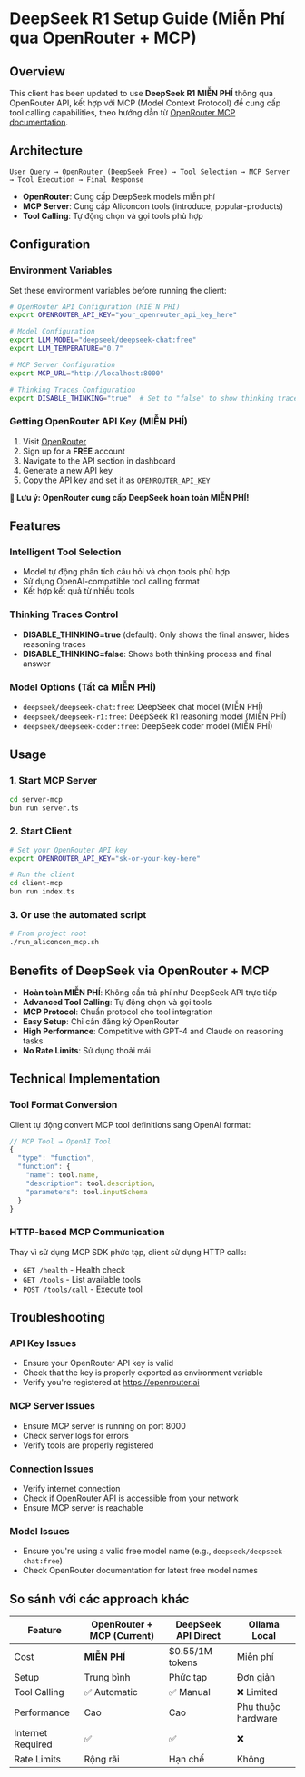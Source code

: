 # DeepSeek R1 Setup Guide (Miễn Phí qua OpenRouter + MCP)

## Overview

This client has been updated to use **DeepSeek R1 MIỄN PHÍ** thông qua OpenRouter API, kết hợp với MCP (Model Context Protocol) để cung cấp tool calling capabilities, theo hướng dẫn từ [OpenRouter MCP documentation](https://openrouter.ai/docs/use-cases/mcp-servers).

## Architecture

```
User Query → OpenRouter (DeepSeek Free) → Tool Selection → MCP Server → Tool Execution → Final Response
```

-   **OpenRouter**: Cung cấp DeepSeek models miễn phí
-   **MCP Server**: Cung cấp Aliconcon tools (introduce, popular-products)
-   **Tool Calling**: Tự động chọn và gọi tools phù hợp

## Configuration

### Environment Variables

Set these environment variables before running the client:

```bash
# OpenRouter API Configuration (MIỄN PHÍ)
export OPENROUTER_API_KEY="your_openrouter_api_key_here"

# Model Configuration
export LLM_MODEL="deepseek/deepseek-chat:free"
export LLM_TEMPERATURE="0.7"

# MCP Server Configuration
export MCP_URL="http://localhost:8000"

# Thinking Traces Configuration
export DISABLE_THINKING="true"  # Set to "false" to show thinking traces
```

### Getting OpenRouter API Key (MIỄN PHÍ)

1. Visit [OpenRouter](https://openrouter.ai)
2. Sign up for a **FREE** account
3. Navigate to the API section in dashboard
4. Generate a new API key
5. Copy the API key and set it as `OPENROUTER_API_KEY`

**🎉 Lưu ý: OpenRouter cung cấp DeepSeek hoàn toàn MIỄN PHÍ!**

## Features

### Intelligent Tool Selection

-   Model tự động phân tích câu hỏi và chọn tools phù hợp
-   Sử dụng OpenAI-compatible tool calling format
-   Kết hợp kết quả từ nhiều tools

### Thinking Traces Control

-   **DISABLE_THINKING=true** (default): Only shows the final answer, hides reasoning traces
-   **DISABLE_THINKING=false**: Shows both thinking process and final answer

### Model Options (Tất cả MIỄN PHÍ)

-   `deepseek/deepseek-chat:free`: DeepSeek chat model (MIỄN PHÍ)
-   `deepseek/deepseek-r1:free`: DeepSeek R1 reasoning model (MIỄN PHÍ)
-   `deepseek/deepseek-coder:free`: DeepSeek coder model (MIỄN PHÍ)

## Usage

### 1. Start MCP Server

```bash
cd server-mcp
bun run server.ts
```

### 2. Start Client

```bash
# Set your OpenRouter API key
export OPENROUTER_API_KEY="sk-or-your-key-here"

# Run the client
cd client-mcp
bun run index.ts
```

### 3. Or use the automated script

```bash
# From project root
./run_aliconcon_mcp.sh
```

## Benefits of DeepSeek via OpenRouter + MCP

-   **Hoàn toàn MIỄN PHÍ**: Không cần trả phí như DeepSeek API trực tiếp
-   **Advanced Tool Calling**: Tự động chọn và gọi tools
-   **MCP Protocol**: Chuẩn protocol cho tool integration
-   **Easy Setup**: Chỉ cần đăng ký OpenRouter
-   **High Performance**: Competitive with GPT-4 and Claude on reasoning tasks
-   **No Rate Limits**: Sử dụng thoải mái

## Technical Implementation

### Tool Format Conversion

Client tự động convert MCP tool definitions sang OpenAI format:

```typescript
// MCP Tool → OpenAI Tool
{
  "type": "function",
  "function": {
    "name": tool.name,
    "description": tool.description,
    "parameters": tool.inputSchema
  }
}
```

### HTTP-based MCP Communication

Thay vì sử dụng MCP SDK phức tạp, client sử dụng HTTP calls:

-   `GET /health` - Health check
-   `GET /tools` - List available tools
-   `POST /tools/call` - Execute tool

## Troubleshooting

### API Key Issues

-   Ensure your OpenRouter API key is valid
-   Check that the key is properly exported as environment variable
-   Verify you're registered at https://openrouter.ai

### MCP Server Issues

-   Ensure MCP server is running on port 8000
-   Check server logs for errors
-   Verify tools are properly registered

### Connection Issues

-   Verify internet connection
-   Check if OpenRouter API is accessible from your network
-   Ensure MCP server is reachable

### Model Issues

-   Ensure you're using a valid free model name (e.g., `deepseek/deepseek-chat:free`)
-   Check OpenRouter documentation for latest free model names

## So sánh với các approach khác

| Feature           | OpenRouter + MCP (Current) | DeepSeek API Direct | Ollama Local       |
| ----------------- | -------------------------- | ------------------- | ------------------ |
| Cost              | **MIỄN PHÍ**               | $0.55/1M tokens     | Miễn phí           |
| Setup             | Trung bình                 | Phức tạp            | Đơn giản           |
| Tool Calling      | ✅ Automatic               | ✅ Manual           | ❌ Limited         |
| Performance       | Cao                        | Cao                 | Phụ thuộc hardware |
| Internet Required | ✅                         | ✅                  | ❌                 |
| Rate Limits       | Rộng rãi                   | Hạn chế             | Không              |
